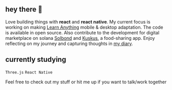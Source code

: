 ## hey there 🪷
Love building things with **react** and **react native**. My current focus is working on making [Learn Anything](https://github.com/learn-anything) mobile & desktop adaptation.
The code is available in open source.
Also contribute to the development for digital marketplace on solana [Solbond](https://solbond.co) and [Kuskus](https://github.com/kuskusapp/kuskus), a food-sharing app.
Enjoy reflecting on my journey and capturing thoughts in [my diary](https://github.com/marshennikovaolga/dear-diary).
 
## currently studying
`Three.js`
`React Native`

Feel free to check out my stuff or hit me up if you want to talk/work together
